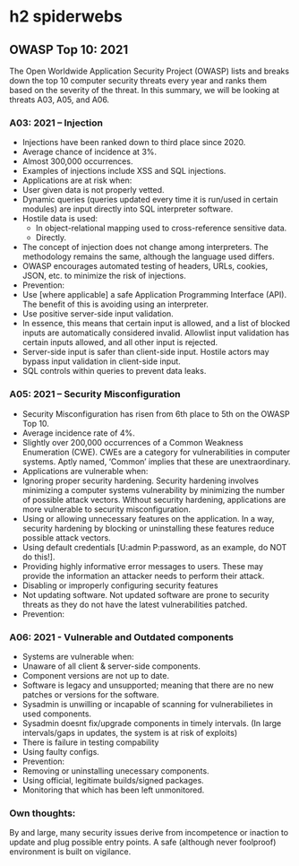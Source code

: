 # h2 spiderwebs
## OWASP Top 10: 2021
The Open Worldwide Application Security Project (OWASP) lists and breaks down the top 10 computer security threats every year and ranks them based on the severity of the threat. In this summary, we will be looking at threats A03, A05, and A06.
### A03: 2021 – Injection
*	Injections have been ranked down to third place since 2020.
*	Average chance of incidence at 3%.
*	Almost 300,000 occurrences.
*	Examples of injections include XSS and SQL injections.
*	Applications are at risk when:
* User given data is not properly vetted.
*	Dynamic queries (queries updated every time it is run/used in certain modules) are input directly into SQL interpreter software.
* Hostile data is used: 
  * In object-relational mapping used to cross-reference sensitive data.
  * Directly.
*	The concept of injection does not change among interpreters. The methodology remains the same, although the language used differs.
*	OWASP encourages automated testing of headers, URLs, cookies, JSON, etc. to minimize the risk of injections.
*	Prevention:
* Use [where applicable] a safe Application Programming Interface (API). The benefit of this is avoiding using an interpreter.
* Use positive server-side input validation.
* In essence, this means that certain input is allowed, and a list of blocked inputs are automatically considered invalid. Allowlist input validation has certain inputs allowed, and all other input is rejected.
* Server-side input is safer than client-side input. Hostile actors may bypass input validation in client-side input.
* SQL controls within queries to prevent data leaks.

### A05: 2021 – Security Misconfiguration
*	Security Misconfiguration has risen from 6th place to 5th on the OWASP Top 10.
*	Average incidence rate of 4%. 
* Slightly over 200,000 occurrences of a Common Weakness Enumeration (CWE). CWEs are a category for vulnerabilities in computer systems. Aptly named, ‘Common’ implies that these are unextraordinary. 
* Applications are vulnerable when:
* Ignoring proper security hardening. Security hardening involves minimizing a computer systems vulnerability by minimizing the number of possible attack vectors. Without security hardening, applications are more vulnerable to security misconfiguration.
* Using or allowing unnecessary features on the application. In a way, security hardening by blocking or uninstalling these features reduce possible attack vectors.
* Using default credentials [U:admin P:password, as an example, do NOT do this!].
* Providing highly informative error messages to users. These may provide the information an attacker needs to perform their attack.
* Disabling or improperly configuring security features
* Not updating software. Not updated software are prone to security threats as they do not have the latest vulnerabilities patched.
* Prevention:

### A06: 2021 - Vulnerable and Outdated components
* Systems are vulnerable when:
* Unaware of all client & server-side components.
* Component versions are not up to date.
* Software is legacy and unsupported; meaning that there are no new patches or versions for the software.
* Sysadmin is unwilling or incapable of scanning for vulnerabilietes in used components.
* Sysadmin doesnt fix/upgrade components in timely intervals. (In large intervals/gaps in updates, the system is at risk of exploits)
* There is failure in testing compability
* Using faulty configs.
* Prevention:
* Removing or uninstalling unecessary components.
* Using official, legitimate builds/signed packages.
* Monitoring that which has been left unmonitored.

### Own thoughts:
By and large, many security issues derive from incompetence or inaction to update and plug possible entry points. A safe (although never foolproof) environment is built on vigilance.


